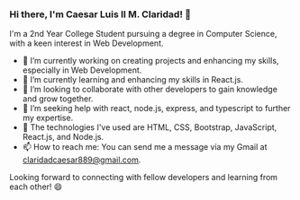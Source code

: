 ### Hi there, I'm Caesar Luis II M. Claridad! 👋

I'm a 2nd Year College Student pursuing a degree in Computer Science, with a keen interest in Web Development.

- 🔭 I’m currently working on creating projects and enhancing my skills, especially in Web Development.
- 🌱 I’m currently learning and enhancing my skills in React.js.
- 👯 I’m looking to collaborate with other developers to gain knowledge and grow together.
- 🤔 I’m seeking help with react, node.js, express, and typescript to further my expertise.
- 💬 The technologies I've used are HTML, CSS, Bootstrap, JavaScript, React.js, and Node.js.
- 📫 How to reach me: You can send me a message via my Gmail at claridadcaesar889@gmail.com.

Looking forward to connecting with fellow developers and learning from each other! 😄

